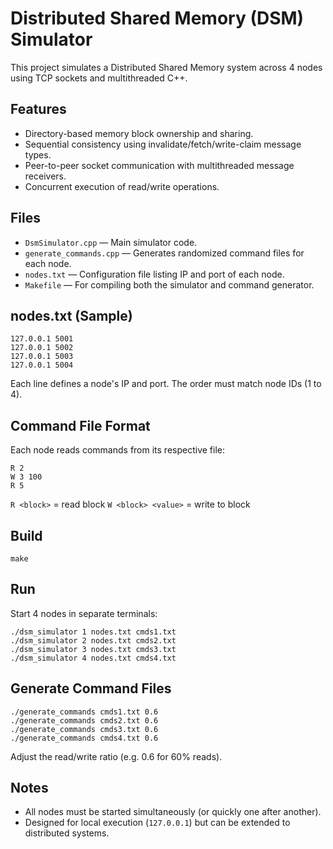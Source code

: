 # Distributed Shared Memory (DSM) Simulator

This project simulates a Distributed Shared Memory system across 4 nodes using TCP sockets and multithreaded C++.

## Features
- Directory-based memory block ownership and sharing.
- Sequential consistency using invalidate/fetch/write-claim message types.
- Peer-to-peer socket communication with multithreaded message receivers.
- Concurrent execution of read/write operations.

## Files
- `DsmSimulator.cpp` — Main simulator code.
- `generate_commands.cpp` — Generates randomized command files for each node.
- `nodes.txt` — Configuration file listing IP and port of each node.
- `Makefile` — For compiling both the simulator and command generator.

## nodes.txt (Sample)
```
127.0.0.1 5001
127.0.0.1 5002
127.0.0.1 5003
127.0.0.1 5004
```
Each line defines a node's IP and port. The order must match node IDs (1 to 4).

## Command File Format
Each node reads commands from its respective file:
```
R 2
W 3 100
R 5
```
`R <block>` = read block
`W <block> <value>` = write to block

## Build
```
make
```

## Run
Start 4 nodes in separate terminals:
```
./dsm_simulator 1 nodes.txt cmds1.txt
./dsm_simulator 2 nodes.txt cmds2.txt
./dsm_simulator 3 nodes.txt cmds3.txt
./dsm_simulator 4 nodes.txt cmds4.txt
```

## Generate Command Files
```
./generate_commands cmds1.txt 0.6
./generate_commands cmds2.txt 0.6
./generate_commands cmds3.txt 0.6
./generate_commands cmds4.txt 0.6
```

Adjust the read/write ratio (e.g. 0.6 for 60% reads).

## Notes
- All nodes must be started simultaneously (or quickly one after another).
- Designed for local execution (`127.0.0.1`) but can be extended to distributed systems.
